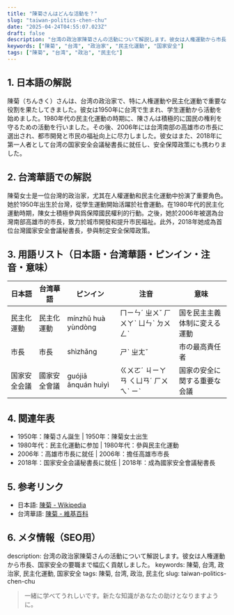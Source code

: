```yaml
---
title: "陳菊さんはどんな活動を？"
slug: "taiwan-politics-chen-chu"
date: "2025-04-24T04:55:07.023Z"
draft: false
description: "台湾の政治家陳菊さんの活動について解説します。彼女は人権運動から市長、国家安全の要職まで幅広く貢献しました。"
keywords: ["陳菊", "台湾", "政治家", "民主化運動", "国家安全"]
tags: ["陳菊", "台湾", "政治", "民主化"]
---
```


## 1. 日本語の解説
陳菊（ちんきく）さんは、台湾の政治家で、特に人権運動や民主化運動で重要な役割を果たしてきました。彼女は1950年に台湾で生まれ、学生運動から活動を始めました。1980年代の民主化運動の時期に、陳さんは積極的に国民の権利を守るための活動を行いました。その後、2006年には台湾南部の高雄市の市長に選出され、都市開発と市民の福祉向上に尽力しました。彼女はまた、2018年に第一人者として台湾の国家安全会議秘書長に就任し、安全保障政策にも携わりました。

## 2. 台湾華語での解説  
陳菊女士是一位台灣的政治家，尤其在人權運動和民主化運動中扮演了重要角色。她於1950年出生於台灣，從學生運動開始活躍於社會運動。在1980年代的民主化運動時期，陳女士積極參與爲保障國民權利的行動。之後，她於2006年被選為台灣南部高雄市的市長，致力於城市開發和提升市民福祉。此外，2018年她成為首位台灣國家安全會議秘書長，參與制定安全保障政策。

## 3. 用語リスト（日本語・台湾華語・ピンイン・注音・意味）
| 日本語       | 台湾華語       | ピンイン   | 注音          | 意味                     |
|-------------|--------------|-----------|--------------|------------------------|
| 民主化運動  | 民主化運動    | mínzhǔ huà yùndòng | ㄇㄧㄣˊ ㄓㄨˇ ㄏㄨㄚˋ ㄩㄣˋ ㄉㄨㄥˋ | 国を民主主義体制に変える運動     |
| 市長        | 市長         | shìzhǎng  | ㄕˋ ㄓㄤˇ    | 市の最高責任者                 |
| 国家安全会議  | 國家安全會議  | guójiā ānquán huìyì | ㄍㄨㄛˊ ㄐㄧㄚ ㄢ ㄑㄩㄢˊ ㄏㄨㄟˋ ㄧˋ | 国家の安全に関する重要な会議     |

## 4. 関連年表
- 1950年：陳菊さん誕生 | 1950年：陳菊女士出生
- 1980年代：民主化運動に参加 | 1980年代：參與民主化運動
- 2006年：高雄市市長に就任 | 2006年：擔任高雄市市長
- 2018年：国家安全会議秘書長に就任 | 2018年：成為國家安全會議秘書長

## 5. 参考リンク  
- 日本語: [陳菊 - Wikipedia](https://ja.wikipedia.org/wiki/陳菊)
- 台湾華語: [陳菊 - 維基百科](https://zh.wikipedia.org/wiki/陳菊)

## 6. メタ情報（SEO用） 
description: 台湾の政治家陳菊さんの活動について解説します。彼女は人権運動から市長、国家安全の要職まで幅広く貢献しました。
keywords: 陳菊, 台湾, 政治家, 民主化運動, 国家安全
tags: 陳菊, 台湾, 政治, 民主化
slug: taiwan-politics-chen-chu

>一緒に学べてうれしいです。新たな知識があなたの助けとなりますように。